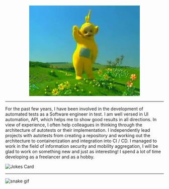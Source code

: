 <p align="center">
  <img src="https://github.com/Kakoytobarista/Kakoytobarista/blob/main/giphy.gif?raw=true" alt="Sublime's custom image"/>
</p>


_____
For the past few years, I have been involved in the development of automated tests as a Software engineer in test. I am well versed in UI automation, API, which helps me to show good results in all directions. In view of experience, I often help colleagues in thinking through the architecture of autotests or their implementation. I independently lead projects with autotests from creating a repository and working out the architecture to containerization and integration into CI / CD. I managed to work in the field of information security and mobility aggregation, I will be glad to work on something new and just as interesting!
I spend a lot of time developing as a freelancer and as a hobby.

![Jokes Card](https://readme-jokes.vercel.app/api)

_____
![snake gif](https://github.com/KakoytoBarista/KakoytoBarista/blob/output/github-contribution-grid-snake.gif)
